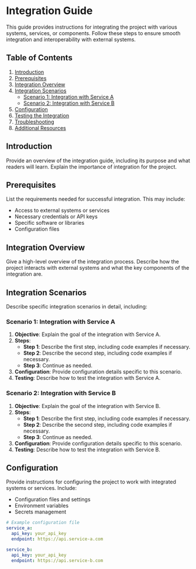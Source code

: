 # Integration Guide

This guide provides instructions for integrating the project with various systems, services, or components. Follow these steps to ensure smooth integration and interoperability with external systems.

## Table of Contents

1. [Introduction](#introduction)
2. [Prerequisites](#prerequisites)
3. [Integration Overview](#integration-overview)
4. [Integration Scenarios](#integration-scenarios)
   - [Scenario 1: Integration with Service A](#scenario-1-integration-with-service-a)
   - [Scenario 2: Integration with Service B](#scenario-2-integration-with-service-b)
5. [Configuration](#configuration)
6. [Testing the Integration](#testing-the-integration)
7. [Troubleshooting](#troubleshooting)
8. [Additional Resources](#additional-resources)

## Introduction

Provide an overview of the integration guide, including its purpose and what readers will learn. Explain the importance of integration for the project.

## Prerequisites

List the requirements needed for successful integration. This may include:
- Access to external systems or services
- Necessary credentials or API keys
- Specific software or libraries
- Configuration files

## Integration Overview

Give a high-level overview of the integration process. Describe how the project interacts with external systems and what the key components of the integration are.

## Integration Scenarios

Describe specific integration scenarios in detail, including:

### Scenario 1: Integration with Service A

1. **Objective**: Explain the goal of the integration with Service A.
2. **Steps**:
   - **Step 1**: Describe the first step, including code examples if necessary.
   - **Step 2**: Describe the second step, including code examples if necessary.
   - **Step 3**: Continue as needed.
3. **Configuration**: Provide configuration details specific to this scenario.
4. **Testing**: Describe how to test the integration with Service A.

### Scenario 2: Integration with Service B

1. **Objective**: Explain the goal of the integration with Service B.
2. **Steps**:
   - **Step 1**: Describe the first step, including code examples if necessary.
   - **Step 2**: Describe the second step, including code examples if necessary.
   - **Step 3**: Continue as needed.
3. **Configuration**: Provide configuration details specific to this scenario.
4. **Testing**: Describe how to test the integration with Service B.

## Configuration

Provide instructions for configuring the project to work with integrated systems or services. Include:
- Configuration files and settings
- Environment variables
- Secrets management

```yaml
# Example configuration file
service_a:
  api_key: your_api_key
  endpoint: https://api.service-a.com

service_b:
  api_key: your_api_key
  endpoint: https://api.service-b.com
